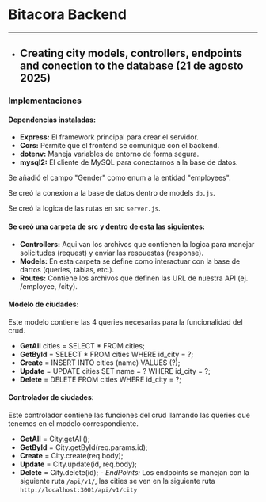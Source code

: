 # Bitacora Backend

---
- ## Creating city models, controllers, endpoints and conection to the database (21 de agosto 2025)
### Implementaciones
#### Dependencias instaladas:
- **Express:** El framework principal para crear el servidor.
- **Cors:** Permite que el frontend se comunique con el backend.
- **dotenv:** Maneja variables de entorno de forma segura.
- **mysql2:** El cliente de MySQL para conectarnos a la base de datos.

Se añadió el campo "Gender" como enum a la entidad "employees".

Se creó la conexion a la base de datos dentro de models ```db.js```.

Se creó la logica de las rutas en src ```server.js```.

#### Se creó una carpeta de src y dentro de esta las siguientes:
- **Controllers:** Aqui van los archivos que contienen la logica para manejar solicitudes (request) y enviar las respuestas (response).
- **Models:** En esta carpeta se define como interactuar con la base de dartos (queries, tablas, etc.).
- **Routes:** Contiene los archivos que definen las URL de nuestra API (ej. /employee, /city).
#### Modelo de ciudades:
Este modelo contiene las 4 queries necesarias para la funcionalidad del crud.
* **GetAll** cities = SELECT * FROM cities;
* **GetById** = SELECT * FROM cities WHERE id_city = ?;
* **Create** = INSERT INTO cities (name) VALUES (?);
* **Update** = UPDATE cities SET name = ? WHERE id_city = ?;
* **Delete** = DELETE FROM cities WHERE id_city = ?;

#### Controlador de ciudades:
Este controlador contiene las funciones del crud llamando las queries que tenemos en el modelo correspondiente.
- **GetAll** = City.getAll();
- **GetById** = City.getById(req.params.id);
- **Create** = City.create(req.body);
- **Update** = City.update(id, req.body);
- **Delete** = City.delete(id);
*- EndPoints:*
Los endpoints se manejan con la siguiente ruta ```/api/v1/```, las cities se ven en la siguiente ruta ```http://localhost:3001/api/v1/city```
